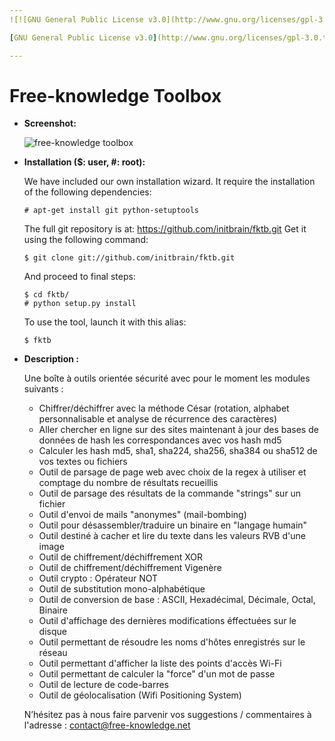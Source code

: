 ```yaml
---
![![GNU General Public License v3.0](http://www.gnu.org/licenses/gpl-3.0.txt)](https://raw.github.com/initbrain/fktb/master/fktb/images/logo_gpl_v3.png)

[GNU General Public License v3.0](http://www.gnu.org/licenses/gpl-3.0.txt)

---
```


Free-knowledge Toolbox
=================

*   **Screenshot:**

    ![free-knowledge toolbox](https://raw.github.com/initbrain/fktb/master/fktb/images/screenshot_accueil.png)


*   **Installation ($: user, #: root):**

    We have included our own installation wizard.
    It require the installation of the following dependencies:

        # apt-get install git python-setuptools

    The full git repository is at: <https://github.com/initbrain/fktb.git>
    Get it using the following command:

        $ git clone git://github.com/initbrain/fktb.git

    And proceed to final steps:

        $ cd fktb/
        # python setup.py install

    To use the tool, launch it with this alias:

        $ fktb


*   **Description :**

    Une boîte à outils orientée sécurité avec pour le moment les modules suivants :

    *   Chiffrer/déchiffrer avec la méthode César (rotation, alphabet personnalisable et analyse de récurrence des caractères)
    *   Aller chercher en ligne sur des sites maintenant à jour des bases de données de hash les correspondances avec vos hash md5
    *   Calculer les hash md5, sha1, sha224, sha256, sha384 ou sha512 de vos textes ou fichiers
    *   Outil de parsage de page web avec choix de la regex à utiliser et comptage du nombre de résultats recueillis
    *   Outil de parsage des résultats de la commande "strings" sur un fichier
    *   Outil d'envoi de mails "anonymes" (mail-bombing)
    *   Outil pour désassembler/traduire un binaire en "langage humain"
    *   Outil destiné à cacher et lire du texte dans les valeurs RVB d'une image
    *   Outil de chiffrement/déchiffrement XOR
    *   Outil de chiffrement/déchiffrement Vigenère
    *   Outil crypto : Opérateur NOT
    *   Outil de substitution mono-alphabétique
    *   Outil de conversion de base : ASCII, Hexadécimal, Décimale, Octal, Binaire
    *   Outil d'affichage des dernières modifications éffectuées sur le disque
    *   Outil permettant de résoudre les noms d'hôtes enregistrés sur le réseau
    *   Outil permettant d'afficher la liste des points d'accès Wi-Fi
    *   Outil permettant de calculer la "force" d'un mot de passe
    *   Outil de lecture de code-barres
    *   Outil de géolocalisation (Wifi Positioning System)

    N’hésitez pas à nous faire parvenir vos suggestions / commentaires à l'adresse : <contact@free-knowledge.net>